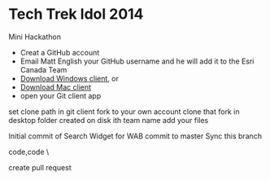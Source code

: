 Tech Trek Idol 2014
==================

Mini Hackathon

* Creat a GitHub account
* Email Matt English your GitHub username and he will add it to the Esri Canada Team
* [Download Windows client](https://windows.github.com), or 
* [Download Mac client](https://mac.github.com)
* open your Git client app



set clone path in git client
fork to your own account
clone that fork in desktop
folder created on disk ith team name
add your files

Initial commit of Search Widget for WAB
commit to master
Sync this branch

code,code
\

create pull request
